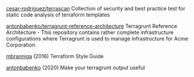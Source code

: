 
[cesar-rodriguez/terrascan](https://github.com/cesar-rodriguez/terrascan)
Collection of security and best practice test for static code analysis of terraform templates

[antonbabenko/terragrunt-reference-architecture](https://github.com/antonbabenko/terragrunt-reference-architecture)
Terragrunt Reference Architecture - This repository contains rather complete infrastructure configurations where Terragrunt is used to manage infrastructure for Acme Corporation.

[mbranniga](https://gist.github.com/mbrannigan/941a8cfd469f8998f53c18db32811203)
(2016) Terraform Style Guide

[antonbabenko](https://gist.github.com/antonbabenko/675049186e54b770b4789886d2056639)
(2020) Make your terragrunt output useful
